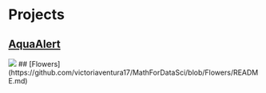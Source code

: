 # Projects

## [AquaAlert](https://github.com/victoriaventura17/MathForDataSci/blob/AquaAlert/README.md)
<img src='https://github.com/victoriaventura17/MathForDataSci/blob/main/AquaAlert%20(500%20×%20250%20px).png?raw=true'>
## [Flowers](https://github.com/victoriaventura17/MathForDataSci/blob/Flowers/README.md)

